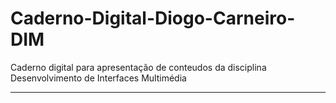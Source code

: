 # Caderno-Digital-Diogo-Carneiro-DIM
Caderno digital para apresentação de conteudos da disciplina Desenvolvimento de Interfaces Multimédia
_____
